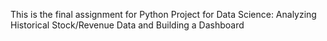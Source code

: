 This is the final assignment for Python Project for Data Science:
Analyzing Historical Stock/Revenue Data and Building a Dashboard
